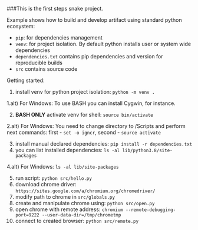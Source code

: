 ###This is the first steps snake project.

Example shows how to build and develop artifact using standard python ecosystem:
- `pip`: for dependencies management
- `venv`: for project isolation. By default python installs user or system wide dependencies
- `dependencies.txt` contains pip dependencies and version for reproducible builds
- `src` contains source code

Getting started:
1) install venv for python project isolation: `python -m venv .`


1.alt) For Windows: To use BASH you can install Cygwin, for instance.


2) **BASH ONLY** activate venv for shell: `source bin/activate`


2.alt) For Windows: You need to change directory to /Scripts and perform next commands: first - `set -o igncr`, second - `source activate
` 


3) install manual declared dependencies: `pip install -r dependencies.txt`
4) you can list installed dependencies: `ls -al lib/python3.8/site-packages`


4.alt) For Windows: `ls -al lib/site-packages`


5) run script: `python src/hello.py`
6) download chrome driver: `https://sites.google.com/a/chromium.org/chromedriver/`
7) modify path to chrome in `src/globals.py`
8) create and manipulate chrome using: `python src/open.py`
9) open chrome with remote address: `chromium --remote-debugging-port=9222 --user-data-dir=/tmp/chrometmp`
10) connect to created browser: `python src/remote.py`